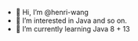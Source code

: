 - 👋 Hi, I’m @henri-wang
- 👀 I’m interested in Java and so on.
- 🌱 I’m currently learning Java 8 + 13


<!---
henri-wang/henri-wang is a ✨ special ✨ repository because its `README.md` (this file) appears on your GitHub profile.
You can click the Preview link to take a look at your changes.
--->
